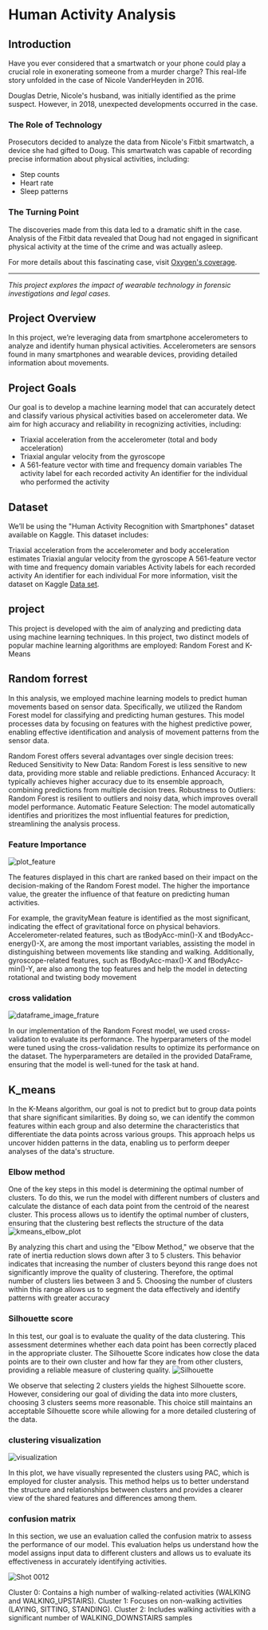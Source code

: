 # Human Activity Analysis

## Introduction

Have you ever considered that a smartwatch or your phone could play a crucial role in exonerating someone from a murder charge? This real-life story unfolded in the case of Nicole VanderHeyden in 2016.

Douglas Detrie, Nicole's husband, was initially identified as the prime suspect. However, in 2018, unexpected developments occurred in the case.

### The Role of Technology

Prosecutors decided to analyze the data from Nicole's Fitbit smartwatch, a device she had gifted to Doug. This smartwatch was capable of recording precise information about physical activities, including:

- Step counts
- Heart rate
- Sleep patterns

### The Turning Point

The discoveries made from this data led to a dramatic shift in the case. Analysis of the Fitbit data revealed that Doug had not engaged in significant physical activity at the time of the crime and was actually asleep.

For more details about this fascinating case, visit [Oxygen's coverage](https://www.oxygen.com).

---

*This project explores the impact of wearable technology in forensic investigations and legal cases.*

## Project Overview
In this project, we’re leveraging data from smartphone accelerometers to analyze and identify human physical activities. Accelerometers are sensors found in many smartphones and wearable devices, providing detailed information about movements.

## Project Goals
Our goal is to develop a machine learning model that can accurately detect and classify various physical activities based on accelerometer data. We aim for high accuracy and reliability in recognizing activities, including:
- Triaxial acceleration from the accelerometer (total and body acceleration)
- Triaxial angular velocity from the gyroscope
- A 561-feature vector with time and frequency domain variables
The activity label for each recorded activity
An identifier for the individual who performed the activity
## Dataset
We’ll be using the "Human Activity Recognition with Smartphones" dataset available on Kaggle. This dataset includes:

Triaxial acceleration from the accelerometer and body acceleration estimates
Triaxial angular velocity from the gyroscope
A 561-feature vector with time and frequency domain variables
Activity labels for each recorded activity
An identifier for each individual
For more information, visit the dataset on Kaggle [Data set](https://www.kaggle.com/datasets/uciml/human-activity-recognition-with-smartphones).

## project

This project is developed with the aim of analyzing and predicting data using machine learning techniques. In this project, two distinct models of popular machine learning algorithms are employed: Random Forest and K-Means


## Random forrest

In this analysis, we employed machine learning models to predict human movements based on sensor data. Specifically, we utilized the Random Forest model for classifying and predicting human gestures. This model processes data by focusing on features with the highest predictive power, enabling effective identification and analysis of movement patterns from the sensor data.

Random Forest offers several advantages over single decision trees:
Reduced Sensitivity to New Data: Random Forest is less sensitive to new data, providing more stable and reliable predictions.
Enhanced Accuracy: It typically achieves higher accuracy due to its ensemble approach, combining predictions from multiple decision trees.
Robustness to Outliers: Random Forest is resilient to outliers and noisy data, which improves overall model performance.
Automatic Feature Selection: The model automatically identifies and prioritizes the most influential features for prediction, streamlining the analysis process.

### Feature Importance
![plot_feature](https://github.com/user-attachments/assets/fa683757-b252-43d4-8bdf-377c8324b3fd)

The features displayed in this chart are ranked based on their impact on the decision-making of the Random Forest model. The higher the importance value, the greater the influence of that feature on predicting human activities.

For example, the gravityMean feature is identified as the most significant, indicating the effect of gravitational force on physical behaviors. Accelerometer-related features, such as tBodyAcc-min()-X and tBodyAcc-energy()-X, are among the most important variables, assisting the model in distinguishing between movements like standing and walking. Additionally, gyroscope-related features, such as fBodyAcc-max()-X and fBodyAcc-min()-Y, are also among the top features and help the model in detecting rotational and twisting body movement

### cross validation 
![dataframe_image_frature](https://github.com/user-attachments/assets/1fb82869-c15a-43b6-81f0-9cf3f6e3a035)


In our implementation of the Random Forest model, we used cross-validation to evaluate its performance. The hyperparameters of the model were tuned using the cross-validation results to optimize its performance on the dataset. The hyperparameters are detailed in the provided DataFrame, ensuring that the model is well-tuned for the task at hand.


## K_means

In the K-Means algorithm, our goal is not to predict but to group data points that share significant similarities. By doing so, we can identify the common features within each group and also determine the characteristics that differentiate the data points across various groups. This approach helps us uncover hidden patterns in the data, enabling us to perform deeper analyses of the data's structure.

###  Elbow method
One of the key steps in this model is determining the optimal number of clusters. To do this, we run the model with different numbers of clusters and calculate the distance of each data point from the centroid of the nearest cluster. This process allows us to identify the optimal number of clusters, ensuring that the clustering best reflects the structure of the data
![kmeans_elbow_plot](https://github.com/user-attachments/assets/e2b19157-ee3a-4fa4-87d1-be06589864fb)

By analyzing this chart and using the "Elbow Method," we observe that the rate of inertia reduction slows down after 3 to 5 clusters. This behavior indicates that increasing the number of clusters beyond this range does not significantly improve the quality of clustering. Therefore, the optimal number of clusters lies between 3 and 5. Choosing the number of clusters within this range allows us to segment the data effectively and identify patterns with greater accuracy



### Silhouette score

In this test, our goal is to evaluate the quality of the data clustering. This assessment determines whether each data point has been correctly placed in the appropriate cluster. The Silhouette Score indicates how close the data points are to their own cluster and how far they are from other clusters, providing a reliable measure of clustering quality.
![Silhouette](https://github.com/user-attachments/assets/bc17e9ea-2f5a-4a09-a086-3f690eb4ad6e)


We observe that selecting 2 clusters yields the highest Silhouette score. However, considering our goal of dividing the data into more clusters, choosing 3 clusters seems more reasonable. This choice still maintains an acceptable Silhouette score while allowing for a more detailed clustering of the data.




###  clustering visualization


![visualization](https://github.com/user-attachments/assets/d2b92574-e69d-433f-93c4-9e018ba3ce63)




In this plot, we have visually represented the clusters using PAC, which is employed for cluster analysis. This method helps us to better understand the structure and relationships between clusters and provides a clearer view of the shared features and differences among them.


###  confusion matrix


In this section, we use an evaluation called the confusion matrix to assess the performance of our model. This evaluation helps us understand how the model assigns input data to different clusters and allows us to evaluate its effectiveness in accurately identifying activities.


![Shot 0012](https://github.com/user-attachments/assets/d309eef9-f4df-4e6a-9119-09c961137b15)


Cluster 0: Contains a high number of walking-related activities (WALKING and WALKING_UPSTAIRS).
Cluster 1: Focuses on non-walking activities (LAYING, SITTING, STANDING).
Cluster 2: Includes walking activities with a significant number of WALKING_DOWNSTAIRS samples
